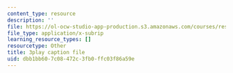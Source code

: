 ```yaml
---
content_type: resource
description: ''
file: https://ol-ocw-studio-app-production.s3.amazonaws.com/courses/res-9-003-brains-minds-and-machines-summer-course-summer-2015/dbb1bb607c08472c3fb0ffc03f86a59e_juRiFivEj8s.srt
file_type: application/x-subrip
learning_resource_types: []
resourcetype: Other
title: 3play caption file
uid: dbb1bb60-7c08-472c-3fb0-ffc03f86a59e
---
```

